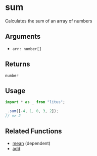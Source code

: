 # sum

Calculates the sum of an array of numbers

## Arguments

- `arr: number[]`

## Returns

`number`

## Usage

```ts
import * as _ from "litus";

_.sum([-4, 1, 0, 3, 2]);
// => 2
```

## Related Functions

- [mean](mean.md) (dependent)
- [add](add.md)
